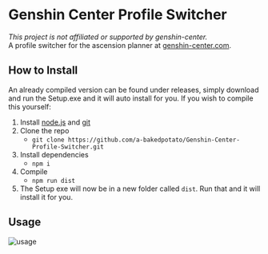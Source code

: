 # Genshin Center Profile Switcher
*This project is not affiliated or supported by genshin-center.*  
A profile switcher for the ascension planner at 
[genshin-center.com](https://genshin-center.com/planner).

## How to Install
An already compiled version can be found under releases, simply download 
and run the Setup.exe and it will auto install for you. If you wish to
compile this yourself:
1. Install [node.js](https://nodejs.org/en/download/) and [git](https://git-scm.com/downloads)
2. Clone the repo
   - `git clone https://github.com/a-bakedpotato/Genshin-Center-Profile-Switcher.git`
3. Install dependencies
   - `npm i`
4. Compile
   - `npm run dist`
5. The Setup exe will now be in a new folder called `dist`. Run that and
   it will install it for you.

## Usage
![usage](https://user-images.githubusercontent.com/77371158/147000326-59c45e5f-992b-44e6-a1f7-068440a8e41e.gif)
